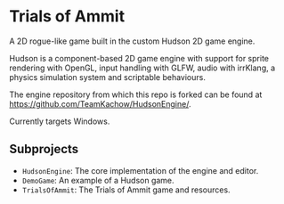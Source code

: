 # Trials of Ammit

A 2D rogue-like game built in the custom Hudson 2D game engine.

Hudson is a component-based 2D game engine with support for sprite rendering with OpenGL, input handling with GLFW, audio with irrKlang, a physics simulation system and scriptable behaviours.

The engine repository from which this repo is forked can be found at https://github.com/TeamKachow/HudsonEngine/.

Currently targets Windows.

## Subprojects

- `HudsonEngine`: The core implementation of the engine and editor.
- `DemoGame`: An example of a Hudson game.
- `TrialsOfAmmit`: The Trials of Ammit game and resources.
